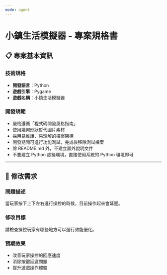 ```yaml
---
mode: agent
---
```


# 小鎮生活模擬器 - 專案規格書

## 📋 專案基本資訊

### 技術規格

- **開發語言**：Python
- **遊戲引擎**：Pygame
- **遊戲名稱**：小鎮生活模擬器

### 開發規範

- 嚴格遵循「程式碼開發風格指南」
- 使用幾何形狀暫代圖片素材
- 採用易維護、易理解的檔案架構
- 開發期間可進行功能測試，完成後移除測試檔案
- 除 README.md 外，不建立額外說明文件
- 不要建立 Python 虛擬環境，直接使用系統的 Python 環境即可

---

## 🎯 修改需求

### 問題描述

當玩家按下上下左右進行操控的時候，目前操作起來會延遲。

### 修改目標

請檢查操控玩家有哪些地方可以進行效能優化。

### 預期效果

- 改善玩家操控的回應速度
- 消除按鍵延遲問題
- 提升遊戲操作體驗
